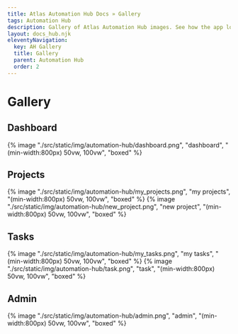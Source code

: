 ```yaml
---
title: Atlas Automation Hub Docs » Gallery
tags: Automation Hub
description: Gallery of Atlas Automation Hub images. See how the app looks.
layout: docs_hub.njk
eleventyNavigation:
  key: AH Gallery
  title: Gallery
  parent: Automation Hub
  order: 2
---
```


# Gallery

## Dashboard

{% image "./src/static/img/automation-hub/dashboard.png", "dashboard", "(min-width:800px) 50vw, 100vw", "boxed" %}

## Projects

{% image "./src/static/img/automation-hub/my_projects.png", "my projects", "(min-width:800px) 50vw, 100vw", "boxed" %}
{% image "./src/static/img/automation-hub/new_project.png", "new project", "(min-width:800px) 50vw, 100vw", "boxed" %}

## Tasks

{% image "./src/static/img/automation-hub/my_tasks.png", "my tasks", "(min-width:800px) 50vw, 100vw", "boxed" %}
{% image "./src/static/img/automation-hub/task.png", "task", "(min-width:800px) 50vw, 100vw", "boxed" %}

## Admin
{% image "./src/static/img/automation-hub/admin.png", "admin", "(min-width:800px) 50vw, 100vw", "boxed" %}
